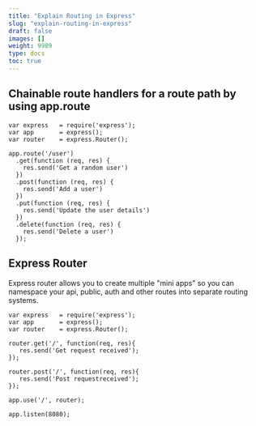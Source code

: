 ```yaml
---
title: "Explain Routing in Express"
slug: "explain-routing-in-express"
draft: false
images: []
weight: 9989
type: docs
toc: true
---
```


## Chainable route handlers for a route path by using app.route
    var express   = require('express');
    var app       = express();
    var router    = express.Router();
    
    app.route('/user')
      .get(function (req, res) {
        res.send('Get a random user')
      })
      .post(function (req, res) {
        res.send('Add a user')
      })
      .put(function (req, res) {
        res.send('Update the user details')
      })
      .delete(function (req, res) {
        res.send('Delete a user')
      });

## Express Router
Express router allows you to create multiple "mini apps" so you can namespace your api, public, auth and other routes into separate routing systems. 
```
var express   = require('express');
var app       = express();
var router    = express.Router();

router.get('/', function(req, res){
   res.send('Get request received');
});

router.post('/', function(req, res){
   res.send('Post requestreceived');
});

app.use('/', router);

app.listen(8080);
```

